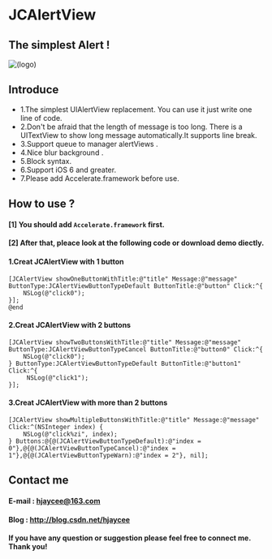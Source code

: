 # JCAlertView

## The simplest Alert !

![(logo)](http://img0.ph.126.net/GlYrv3nyOoF-h390LxS5zQ==/6631241488537592295.gif)

## Introduce

* 1.The simplest UIAlertView replacement. You can use it just write one line of code.
* 2.Don't be afraid that the length of message is too long. There is a UITextView to show long message automatically.It supports line break.
* 3.Support queue to manager alertViews .
* 4.Nice blur background .
* 5.Block syntax.
* 6.Support iOS 6 and greater.
* 7.Please add Accelerate.framework before use.

## How to use ?

#### [1] You should add `Accelerate.framework` first.
#### [2] After that, pleace look at the following code or download demo diectly.

#### 1.Creat JCAlertView with 1 button
```objc
[JCAlertView showOneButtonWithTitle:@"title" Message:@"message" ButtonType:JCAlertViewButtonTypeDefault ButtonTitle:@"button" Click:^{
    NSLog(@"click0");
}];
@end
```
#### 2.Creat JCAlertView with 2 buttons
```objc
[JCAlertView showTwoButtonsWithTitle:@"title" Message:@"message" ButtonType:JCAlertViewButtonTypeCancel ButtonTitle:@"button0" Click:^{
    NSLog(@"click0");
} ButtonType:JCAlertViewButtonTypeDefault ButtonTitle:@"button1" Click:^{
     NSLog(@"click1");
}];
```

#### 3.Creat JCAlertView with more than 2 buttons
```objc
[JCAlertView showMultipleButtonsWithTitle:@"title" Message:@"message" Click:^(NSInteger index) {
    NSLog(@"click%zi", index);
} Buttons:@{@(JCAlertViewButtonTypeDefault):@"index = 0"},@{@(JCAlertViewButtonTypeCancel):@"index = 1"},@{@(JCAlertViewButtonTypeWarn):@"index = 2"}, nil];
```

## Contact me

#### E-mail : hjaycee@163.com
#### Blog : http://blog.csdn.net/hjaycee
#### If you have any question or suggestion please feel free to connect me. Thank you!

